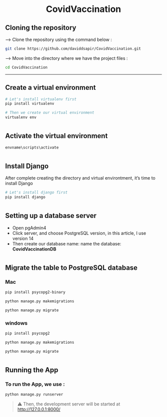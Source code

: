 <div align="center">

# CovidVaccination

</div>

## Cloning the repository

--> Clone the repository using the command below :

```bash
git clone https://github.com/daviddsapir/CovidVaccination.git

```

--> Move into the directory where we have the project files :

```bash
cd CovidVaccination

```

<hr />

## Create a virtual environment

```bash
# Let's install virtualenv first
pip install virtualenv

# Then we create our virtual environment
virtualenv env
```

#

## Activate the virtual environment

```bash
envname\scripts\activate
```

#

## Install Django

After complete creating the directory and virtual environtment, it’s time to install Django

```bash
# Let's install django first
pip install django
```

#

## Setting up a database server

<ul>
    <li>Open pgAdmin4</li>
    <li>Click server, and choose PostgreSQL version, in this article, I use version 14</li>
    <li>Then create our database name: name the database: <b>CovidVaccinationDB</b> </li>
</ul>

#

## Migrate the table to PostgreSQL database

### Mac

```bash
pip install psycopg2-binary

python manage.py makemigrations

python manage.py migrate
```

### windows

```bash
pip install psycopg2

python manage.py makemigrations

python manage.py migrate
```

#

## Running the App

### To run the App, we use :

```bash
python manage.py runserver
```

> ⚠ Then, the development server will be started at http://127.0.0.1:8000/

#
